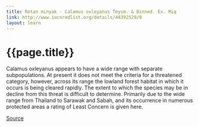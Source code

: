 ```yaml
---
title: Rotan minyak - Calamus oxleyanus Teysm. & Binned. Ex. Miq
link: http://www.iucnredlist.org/details/44392529/0
layout: learn
---
```

# {{page.title}}

Calamus oxleyanus appears to have a wide range with separate subpopulations. At present it does not meet the criteria for a threatened category, however, across its range the lowland forest habitat in which it occurs is being cleared rapidly. The extent to which the species may be in decline from this threat is difficult to determine. Primarily due to the wide range from Thailand to Sarawak and Sabah, and its occurrence in numerous protected areas a rating of Least Concern is given here.

[Source](page.link)
